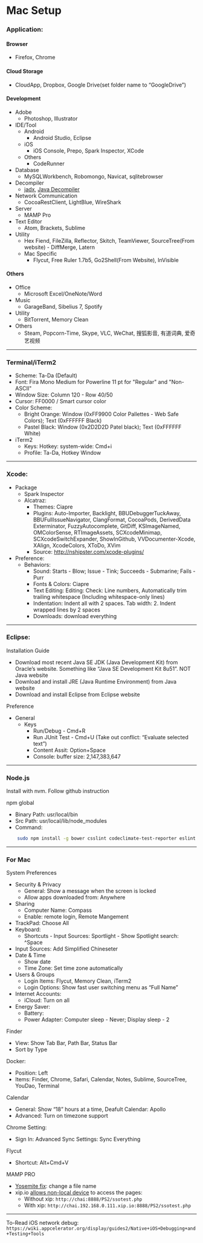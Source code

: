 # Mac Setup

### Application:

#### Browser
  - Firefox, Chrome

#### Cloud Storage
  - CloudApp, Dropbox, Google Drive(set folder name to “GoogleDrive”)

#### Development
  - Adobe
    - Photoshop, Illustrator
  - IDE/Tool
    - Android
      - Android Studio, Eclipse
    - iOS
      - iOS Console, Prepo, Spark Inspector, XCode
    - Others
      - CodeRunner
  - Database
    - MySQLWorkbench, Robomongo, Navicat, sqlitebrowser
  - Decompiler
    - [jadx](https://github.com/skylot/jadx), [Java Decompiler](http://jd.benow.ca/)
  - Network Communication
    - CocoaRestClient, LightBlue, WireShark
  - Server
    - MAMP Pro
  - Text Editor
    - Atom, Brackets, Sublime
  - Utility
    - Hex Fiend, FileZilla, Reflector, Skitch, TeamViewer, SourceTree(From website) - DiffMerge, Latern
    - Mac Specific
      - Flycut, Free Ruler 1.7b5, Go2Shell(From Website), InVisible

#### Others
  - Office
    - Microsoft Excel/OneNote/Word
  - Music
    - GarageBand, Sibelius 7, Spotify
  - Utility
    - BitTorrent, Memory Clean
  - Others
    - Steam, Popcorn-Time, Skype, VLC, WeChat, 搜狐影音, 有道词典, 爱奇艺视频

---

### Terminal/iTerm2
  - Scheme: Ta-Da (Default)
  - Font: Fira Mono Medium for Powerline 11 pt for "Regular" and "Non-ASCII"
  - Window Size: Column 120 - Row 40/50
  - Cursor: FF0000 / Smart cursor color
  - Color Scheme:
      - Bright Orange: Window (0xFF9900 Color Pallettes - Web Safe Colors); Text (0xFFFFFF Black)
      - Pastel Black: Window (0x2D2D2D Patel black); Text (0xFFFFFF White)
  - iTerm2
    - Keys: Hotkey: system-wide: Cmd+i
    - Profile: Ta-Da, Hotkey Window

---

### Xcode:
  - Package
    - Spark Inspector
    - Alcatraz:
      - Themes: Ciapre
      - Plugins: Auto-Importer, Backlight, BBUDebuggerTuckAway, BBUFullIssueNavigator, ClangFormat, CocoaPods, DerivedData Exterminator, FuzzyAutocomplete, GitDiff, KSImageNamed, OMColorSense, RTImageAssets, SCXcodeMinimap, SCXcodeSwitchExpander, ShowInGithub, VVDocumenter-Xcode, XAlign, XcodeColors, XToDo, XVim
      - Source: http://nshipster.com/xcode-plugins/
  - Preference:
    - Behaviors:
      - Sound: Starts - Blow; Issue - Tink; Succeeds - Submarine; Fails - Purr
      - Fonts & Colors: Ciapre
      - Text Editing: Editing: Check: Line numbers, Automatically trim trailing whitespace (Including whitespace-only lines)
      - Indentation: Indent all with 2 spaces. Tab width: 2. Indent wrapped lines by 2 spaces
      - Downloads: download everything

---

### Eclipse:
Installation Guide
  - Download most recent Java SE JDK (Java Development Kit) from Oracle’s website. Something like “Java SE Development Kit 8u51”. NOT Java website
  - Download and install JRE (Java Runtime Environment) from Java website
  - Download and install Eclipse from Eclipse website

Preference
  - General
    - Keys
      - Run/Debug - Cmd+R
      - Run JUnit Test - Cmd+U (Take out conflict: “Evaluate selected text”)
      - Content Assit: Option+Space
      - Console: buffer size: 2,147,383,647

---

### Node.js
Install with nvm. Follow github instruction

npm global
  - Binary Path: usr/local/bin
  - Src Path: usr/local/lib/node_modules
  - Command:

```bash
    sudo npm install -g bower csslint codeclimate-test-reporter eslint express generator-gulp-angular generator-gulp-webapp gulp istanbul jasmine-node karma learnyounode mean-cli npm-check-updates node-inspector nodemon plato yo
```

---

### For Mac

System Preferences
  - Security & Privacy
    - General: Show a message when the screen is locked
    - Allow apps downloaded from: Anywhere
  - Sharing
    - Computer Name: Compass
    - Enable: remote login, Remote Mangement
  - TrackPad: Choose All
  - Keyboard:
    - Shortcuts - Input Sources: Sportlight - Show Spotlight search: ^Space
  - Input Sources: Add Simplified Chineseter
  - Date & Time
    - Show date
    - Time Zone: Set time zone automatically
  - Users & Groups
    - Login Items: Flycut, Memory Clean, iTerm2
    - Login Options: Show fast user switching menu as “Full Name”
  - Internet Accounts:
    - iCloud: Turn on all
  - Energy Saver:
    - Battery:
    - Power Adapter: Computer sleep - Never; Display sleep - 2

Finder
  - View: Show Tab Bar, Path Bar, Status Bar
  - Sort by Type

Docker:
  - Position: Left
  - Items: Finder, Chrome, Safari, Calendar, Notes, Sublime, SourceTree, YouDao, Terminal

Calendar
  - General: Show “18” hours at a time, Deafult Calendar: Apollo
  - Advanced: Turn on timezone support

Chrome Setting:
  - Sign In: Advanced Sync Settings: Sync Everything

Flycut
  - Shortcut: Alt+Cmd+V

MAMP PRO
  - [Yosemite fix](http://stackoverflow.com/questions/11771105/apache-server-wont-start-in-mamp): change a file name
  - xip.io [allows non-local device](http://simianstudios.com/blog/post/xip.io-mamp-pro-super-easy-local-network-testing) to access the pages:
    - Without xip: ```http://chai:8888/PS2/ssotest.php```
    - With xip: ```http://chai.192.168.0.111.xip.io:8888/PS2/ssotest.php```

---

To-Read
iOS network debug: ```https://wiki.appcelerator.org/display/guides2/Native+iOS+Debugging+and+Testing+Tools```
